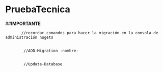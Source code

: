 # PruebaTecnica
##**IMPORTANTE**

           //recordar comandos para hacer la migración en la consola de administración nugets  					
           
           
            //ADD-Migration -nombre-	
            
             	
            //Update-Database
